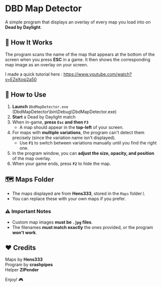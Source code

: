 # DBD Map Detector

A simple program that displays an overlay of every map you load into on
**Dead by Daylight**.

## 🧩 How It Works

The program scans the name of the map that appears at the bottom of the
screen when you press **ESC** in a game. It then shows the corresponding
map image as an overlay on your screen.

I made a quick tutorial here : https://www.youtube.com/watch?v=EZeXosj2a50

## 🚀 How to Use

1.  **Launch** `DbdMapDetector.exe` (DbdMapDetector\bin\Debug\DbdMapDetector.exe)
2.  **Start** a Dead by Daylight match
3.  When in-game, **press `Esc` and then `F3`**
    -   A map should appear in the **top-left** of your screen.
4.  For maps with **multiple variations**, the program can't detect them
    precisely (since the variation name isn't displayed).
    -   Use **`F1`** to switch between variations manually until you
        find the right one.
5.  In the program window, you can **adjust the size, opacity, and
    position** of the map overlay.
6.  When your game ends, press **`F2`** to hide the map.

## 🗺️ Maps Folder

-   The maps displayed are from **Hens333**, stored in the `Maps`
    folder.\
-   You can replace these with your own maps if you prefer.

### ⚠️ Important Notes

-   Custom map images **must be `.jpg` files**.
-   The filenames **must match exactly** the ones provided, or the
    program **won't work**.

## ❤️ Credits

Maps by **Hens333**\
Program by **crashpipes**\
Helper **ZIPender**

Enjoy! 🎮
